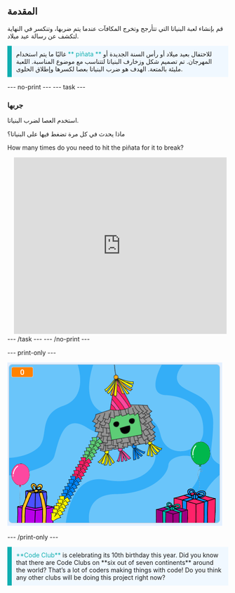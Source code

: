 ## المقدمة

قم بإنشاء لعبة البنياتا التي تتأرجح وتخرج المكافآت عندما يتم ضربها، وتنكسر في النهاية لتكشف عن رسالة عيد ميلاد.

<p style="border-left: solid; border-width:10px; border-color: #0faeb0; background-color: aliceblue; padding: 10px;">
غالبًا ما يتم استخدام <span style="color: #0faeb0">** piñata **</span> للاحتفال بعيد ميلاد أو رأس السنة الجديدة أو المهرجان. تم تصميم شكل وزخارف البنياتا لتتناسب مع موضوع المناسبة. اللعبة مليئة بالمتعة. الهدف هو ضرب البنياتا بعصا لكسرها وإطلاق الحلوى.    
</p>

--- no-print --- --- task ---
### جربها
<div style="display: flex; flex-wrap: wrap">
<div style="flex-basis: 175px; flex-grow: 1">  
استخدم العصا لضرب البنياتا. 

ماذا يحدث في كل مرة تضغط فيها على البنياتا؟ 

How many times do you need to hit the piñata for it to break?  
</div>
<div class="scratch-preview" style="margin-left: 15px;">
  <iframe allowtransparency="true" width="485" height="402" src="https://scratch.mit.edu/projects/embed/649873783/?autostart=false" frameborder="0"></iframe>
</div>
</div>
--- /task --- --- /no-print ---

--- print-only ---

![Completed project.](images/showcase_static.png)

--- /print-only ---

<p style="border-left: solid; border-width:10px; border-color: #0faeb0; background-color: aliceblue; padding: 10px;">
<span style="color: #0faeb0">**Code Club**</span> is celebrating its 10th birthday this year. Did you know that there are Code Clubs on **six out of seven continents** around the world? That’s a lot of coders making things with code! Do you think any other clubs will be doing this project right now?   
</p>
